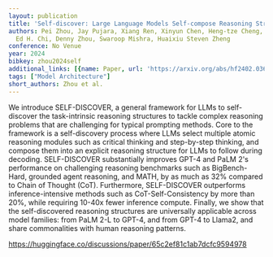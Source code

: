 ```yaml
---
layout: publication
title: 'Self-discover: Large Language Models Self-compose Reasoning Structures'
authors: Pei Zhou, Jay Pujara, Xiang Ren, Xinyun Chen, Heng-tze Cheng, Quoc V. Le,
  Ed H. Chi, Denny Zhou, Swaroop Mishra, Huaixiu Steven Zheng
conference: No Venue
year: 2024
bibkey: zhou2024self
additional_links: [{name: Paper, url: 'https://arxiv.org/abs/hf2402.03620'}]
tags: ["Model Architecture"]
short_authors: Zhou et al.
---
```

We introduce SELF-DISCOVER, a general framework for LLMs to self-discover the task-intrinsic reasoning structures to tackle complex reasoning problems that are challenging for typical prompting methods. Core to the framework is a self-discovery process where LLMs select multiple atomic reasoning modules such as critical thinking and step-by-step thinking, and compose them into an explicit reasoning structure for LLMs to follow during decoding. SELF-DISCOVER substantially improves GPT-4 and PaLM 2's performance on challenging reasoning benchmarks such as BigBench-Hard, grounded agent reasoning, and MATH, by as much as 32% compared to Chain of Thought (CoT). Furthermore, SELF-DISCOVER outperforms inference-intensive methods such as CoT-Self-Consistency by more than 20%, while requiring 10-40x fewer inference compute. Finally, we show that the self-discovered reasoning structures are universally applicable across model families: from PaLM 2-L to GPT-4, and from GPT-4 to Llama2, and share commonalities with human reasoning patterns.

https://huggingface.co/discussions/paper/65c2ef81c1ab7dcfc9594978